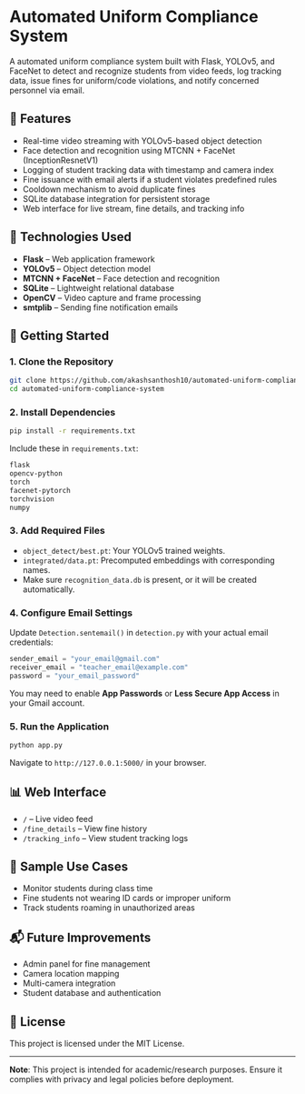 #  Automated Uniform Compliance System

A automated uniform compliance system built with Flask, YOLOv5, and FaceNet to detect and recognize students from video feeds, log tracking data, issue fines for uniform/code violations, and notify concerned personnel via email.

## 📸 Features

- Real-time video streaming with YOLOv5-based object detection
- Face detection and recognition using MTCNN + FaceNet (InceptionResnetV1)
- Logging of student tracking data with timestamp and camera index
- Fine issuance with email alerts if a student violates predefined rules
- Cooldown mechanism to avoid duplicate fines
- SQLite database integration for persistent storage
- Web interface for live stream, fine details, and tracking info

## 🧰 Technologies Used

- **Flask** – Web application framework
- **YOLOv5** – Object detection model
- **MTCNN + FaceNet** – Face detection and recognition
- **SQLite** – Lightweight relational database
- **OpenCV** – Video capture and frame processing
- **smtplib** – Sending fine notification emails

<!---## 🏗️ Project Structure

```
.
├── app.py                  # Main Flask app
├── detection.py            # Detection and recognition logic
├── templates/
│   ├── index.html
│   ├── fine_details.html
│   └── tracking_info.html
├── static/                 # Optional for CSS/JS if needed
├── object_detect/
│   └── best.pt             # Custom YOLOv5 trained model
├── integrated/
│   └── data.pt             # Face embeddings and names
└── recognition_data.db     # SQLite database file
```
-->
## 🚀 Getting Started

### 1. Clone the Repository

```bash
git clone https://github.com/akashsanthosh10/automated-uniform-compliance-system
cd automated-uniform-compliance-system
```

### 2. Install Dependencies

```bash
pip install -r requirements.txt
```

Include these in `requirements.txt`:
```txt
flask
opencv-python
torch
facenet-pytorch
torchvision
numpy
```

### 3. Add Required Files

- `object_detect/best.pt`: Your YOLOv5 trained weights.
- `integrated/data.pt`: Precomputed embeddings with corresponding names.
- Make sure `recognition_data.db` is present, or it will be created automatically.

### 4. Configure Email Settings

Update `Detection.sentemail()` in `detection.py` with your actual email credentials:

```python
sender_email = "your_email@gmail.com"
receiver_email = "teacher_email@example.com"
password = "your_email_password"
```

You may need to enable **App Passwords** or **Less Secure App Access** in your Gmail account.

### 5. Run the Application

```bash
python app.py
```

Navigate to `http://127.0.0.1:5000/` in your browser.

## 📊 Web Interface

- `/` – Live video feed
- `/fine_details` – View fine history
- `/tracking_info` – View student tracking logs

## 🧪 Sample Use Cases

- Monitor students during class time
- Fine students not wearing ID cards or improper uniform
- Track students roaming in unauthorized areas

## 📬 Future Improvements

- Admin panel for fine management
- Camera location mapping
- Multi-camera integration
- Student database and authentication

## 📝 License

This project is licensed under the MIT License.

---

**Note**: This project is intended for academic/research purposes. Ensure it complies with privacy and legal policies before deployment.
